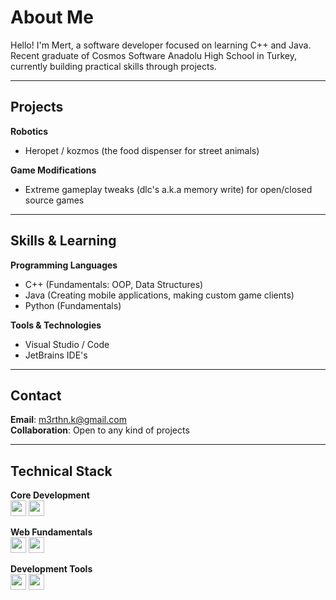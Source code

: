 # About Me

Hello! I'm Mert, a software developer focused on learning C++ and Java. Recent graduate of Cosmos Software Anadolu High School in Turkey, currently building practical skills through projects.

---

## Projects 

**Robotics**  
- Heropet / kozmos (the food dispenser for street animals)

**Game Modifications**  
- Extreme gameplay tweaks (dlc's a.k.a memory write) for open/closed source games  
 
---

## Skills & Learning

**Programming Languages**  
- C++ (Fundamentals: OOP, Data Structures)  
- Java (Creating mobile applications, making custom game clients)  
- Python (Fundamentals)  

**Tools & Technologies**  
- Visual Studio / Code
- JetBrains IDE's  

---

## Contact

**Email**: [m3rthn.k@gmail.com](mailto:m3rthn.k@gmail.com)  
**Collaboration**: Open to any kind of projects  

---

## Technical Stack

**Core Development**  
<code><img height="25" src="https://img.shields.io/badge/C%2B%2B-00599C?style=flat&logo=c%2B%2B&logoColor=white"></code>
<code><img height="25" src="https://img.shields.io/badge/Java-007396?style=flat&logo=java&logoColor=white"></code>

**Web Fundamentals**  
<code><img height="25" src="https://img.shields.io/badge/HTML5-E34F26?style=flat&logo=html5&logoColor=white"></code>
<code><img height="25" src="https://img.shields.io/badge/CSS3-1572B6?style=flat&logo=css3&logoColor=white"></code>

**Development Tools**  
<code><img height="25" src="https://img.shields.io/badge/Git-F05032?style=flat&logo=git&logoColor=white"></code>
<code><img height="25" src="https://img.shields.io/badge/Visual_Studio_Code-007ACC?style=flat&logo=visual-studio-code&logoColor=white"></code>
